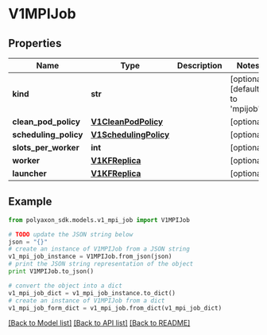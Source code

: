 # V1MPIJob


## Properties
Name | Type | Description | Notes
------------ | ------------- | ------------- | -------------
**kind** | **str** |  | [optional] [default to 'mpijob']
**clean_pod_policy** | [**V1CleanPodPolicy**](V1CleanPodPolicy.md) |  | [optional] 
**scheduling_policy** | [**V1SchedulingPolicy**](V1SchedulingPolicy.md) |  | [optional] 
**slots_per_worker** | **int** |  | [optional] 
**worker** | [**V1KFReplica**](V1KFReplica.md) |  | [optional] 
**launcher** | [**V1KFReplica**](V1KFReplica.md) |  | [optional] 

## Example

```python
from polyaxon_sdk.models.v1_mpi_job import V1MPIJob

# TODO update the JSON string below
json = "{}"
# create an instance of V1MPIJob from a JSON string
v1_mpi_job_instance = V1MPIJob.from_json(json)
# print the JSON string representation of the object
print V1MPIJob.to_json()

# convert the object into a dict
v1_mpi_job_dict = v1_mpi_job_instance.to_dict()
# create an instance of V1MPIJob from a dict
v1_mpi_job_form_dict = v1_mpi_job.from_dict(v1_mpi_job_dict)
```
[[Back to Model list]](../README.md#documentation-for-models) [[Back to API list]](../README.md#documentation-for-api-endpoints) [[Back to README]](../README.md)


